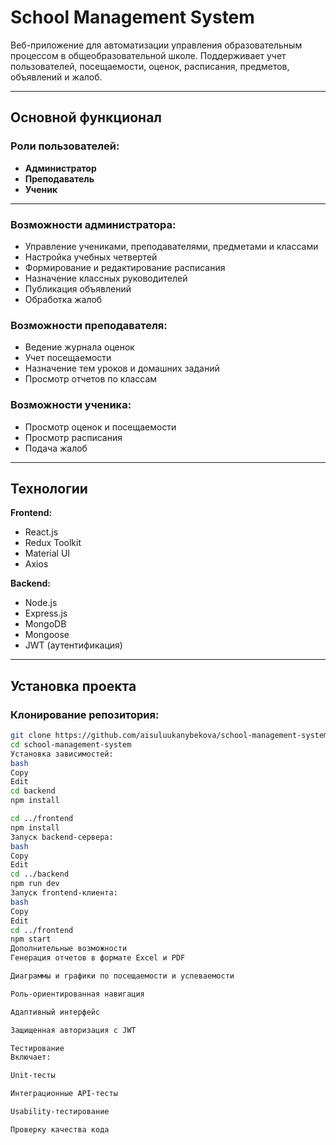 # School Management System

Веб-приложение для автоматизации управления образовательным процессом в общеобразовательной школе. Поддерживает учет пользователей, посещаемости, оценок, расписания, предметов, объявлений и жалоб.

---

## Основной функционал

### Роли пользователей:
- **Администратор**
- **Преподаватель**
- **Ученик**

---

### Возможности администратора:
- Управление учениками, преподавателями, предметами и классами
- Настройка учебных четвертей
- Формирование и редактирование расписания
- Назначение классных руководителей
- Публикация объявлений
- Обработка жалоб

### Возможности преподавателя:
- Ведение журнала оценок
- Учет посещаемости
- Назначение тем уроков и домашних заданий
- Просмотр отчетов по классам

### Возможности ученика:
- Просмотр оценок и посещаемости
- Просмотр расписания
- Подача жалоб

---

## Технологии

**Frontend:**
- React.js  
- Redux Toolkit  
- Material UI  
- Axios

**Backend:**
- Node.js  
- Express.js  
- MongoDB  
- Mongoose  
- JWT (аутентификация)

---

## Установка проекта

### Клонирование репозитория:
```bash
git clone https://github.com/aisuluukanybekova/school-management-system.git
cd school-management-system
Установка зависимостей:
bash
Copy
Edit
cd backend
npm install

cd ../frontend
npm install
Запуск backend-сервера:
bash
Copy
Edit
cd ../backend
npm run dev
Запуск frontend-клиента:
bash
Copy
Edit
cd ../frontend
npm start
Дополнительные возможности
Генерация отчетов в формате Excel и PDF

Диаграммы и графики по посещаемости и успеваемости

Роль-ориентированная навигация

Адаптивный интерфейс

Защищенная авторизация с JWT

Тестирование
Включает:

Unit-тесты

Интеграционные API-тесты

Usability-тестирование

Проверку качества кода